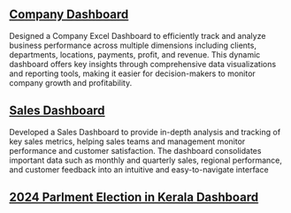## [Company Dashboard](https://github.com/shakiraa125/Excel_Dashboard/blob/main/Project-1(Emp_Dashboard).xlsx)
Designed a Company Excel Dashboard to efficiently track and analyze business performance across multiple dimensions including clients, departments, locations, payments, profit, and revenue. This dynamic dashboard offers key insights through comprehensive data visualizations and reporting tools, making it easier for decision-makers to monitor company growth and profitability.

## [Sales Dashboard](https://github.com/shakiraa125/Excel_Dashboard/blob/main/Project-2(sales_Dashboard).xlsx)
Developed a Sales Dashboard to provide in-depth analysis and tracking of key sales metrics, helping sales teams and management monitor performance and customer satisfaction. The dashboard consolidates important data such as monthly and quarterly sales, regional performance, and customer feedback into an intuitive and easy-to-navigate interface

## [2024 Parlment Election in Kerala Dashboard]()
